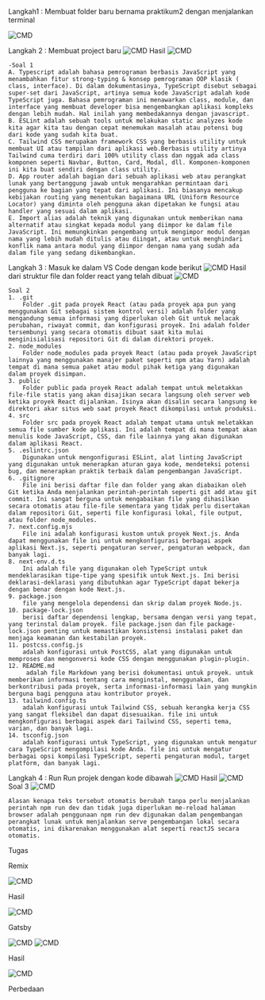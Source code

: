Langkah1 :
    Membuat folder baru bernama praktikum2 dengan menjalankan terminal 
    
![CMD](/img/langkah1.png)

Langkah 2 :
    Membuat project baru
    ![CMD](/img/langkah2.1.png)
    Hasil
    ![CMD](/img/hasil%20langkah2.1.png)

    -Soal 1
    A. Typescript adalah bahasa pemrograman berbasis JavaScript yang menambahkan fitur strong-typing & konsep pemrograman OOP klasik ( class, interface). Di dalam dokumentasinya, TypeScript disebut sebagai super-set dari JavaScript, artinya semua kode JavaScript adalah kode TypeScript juga. Bahasa pemrograman ini menawarkan class, module, dan interface yang membuat developer bisa mengembangkan aplikasi kompleks dengan lebih mudah. Hal inilah yang membedakannya dengan javascript.
    B. ESLint adalah sebuah tools untuk melakukan static analyzes kode kita agar kita tau dengan cepat menemukan masalah atau potensi bug dari kode yang sudah kita buat.
    C. Tailwind CSS merupakan framework CSS yang berbasis utility untuk membuat UI atau tampilan dari aplikasi web.Berbasis utility artinya Tailwind cuma terdiri dari 100% utility class dan nggak ada class komponen seperti Navbar, Button, Card, Modal, dll. Komponen-komponen ini kita buat sendiri dengan class utility.
    D. App router adalah bagian dari sebuah aplikasi web atau perangkat lunak yang bertanggung jawab untuk mengarahkan permintaan dari pengguna ke bagian yang tepat dari aplikasi. Ini biasanya mencakup kebijakan routing yang menentukan bagaimana URL (Uniform Resource Locator) yang diminta oleh pengguna akan dipetakan ke fungsi atau handler yang sesuai dalam aplikasi.
    E. Import alias adalah teknik yang digunakan untuk memberikan nama alternatif atau singkat kepada modul yang diimpor ke dalam file JavaScript. Ini memungkinkan pengembang untuk mengimpor modul dengan nama yang lebih mudah ditulis atau diingat, atau untuk menghindari konflik nama antara modul yang diimpor dengan nama yang sudah ada dalam file yang sedang dikembangkan.

Langkah 3 :
    Masuk ke dalam VS Code dengan kode berikut
    ![CMD](/img/Langkah3.1.png)
    Hasil dari struktur file dan folder react yang telah dibuat
    ![CMD](/img/langkah3.2.png)

    Soal 2
    1. .git 
        Folder .git pada proyek React (atau pada proyek apa pun yang menggunakan Git sebagai sistem kontrol versi) adalah folder yang mengandung semua informasi yang diperlukan oleh Git untuk melacak perubahan, riwayat commit, dan konfigurasi proyek. Ini adalah folder tersembunyi yang secara otomatis dibuat saat kita mulai menginisialisasi repositori Git di dalam direktori proyek.
    2. node_modules
        Folder node_modules pada proyek React (atau pada proyek JavaScript lainnya yang menggunakan manajer paket seperti npm atau Yarn) adalah tempat di mana semua paket atau modul pihak ketiga yang digunakan dalam proyek disimpan.
    3. public
        Folder public pada proyek React adalah tempat untuk meletakkan file-file statis yang akan disajikan secara langsung oleh server web ketika proyek React dijalankan. Isinya akan disalin secara langsung ke direktori akar situs web saat proyek React dikompilasi untuk produksi.
    4. src
        Folder src pada proyek React adalah tempat utama untuk meletakkan semua file sumber kode aplikasi. Ini adalah tempat di mana tempat akan menulis kode JavaScript, CSS, dan file lainnya yang akan digunakan dalam aplikasi React.
    5. .eslintrc.json
        Digunakan untuk mengonfigurasi ESLint, alat linting JavaScript yang digunakan untuk menerapkan aturan gaya kode, mendeteksi potensi bug, dan menerapkan praktik terbaik dalam pengembangan JavaScript.
    6. .gitignore
        File ini berisi daftar file dan folder yang akan diabaikan oleh Git ketika Anda menjalankan perintah-perintah seperti git add atau git commit. Ini sangat berguna untuk mengabaikan file yang dihasilkan secara otomatis atau file-file sementara yang tidak perlu disertakan dalam repositori Git, seperti file konfigurasi lokal, file output, atau folder node_modules.
    7. next.config.mjs
        File ini adalah konfigurasi kustom untuk proyek Next.js. Anda dapat menggunakan file ini untuk mengkonfigurasi berbagai aspek aplikasi Next.js, seperti pengaturan server, pengaturan webpack, dan banyak lagi.
    8. next-env.d.ts
        Ini adalah file yang digunakan oleh TypeScript untuk mendeklarasikan tipe-tipe yang spesifik untuk Next.js. Ini berisi deklarasi-deklarasi yang dibutuhkan agar TypeScript dapat bekerja dengan benar dengan kode Next.js.
    9. package.json
        file yang mengelola dependensi dan skrip dalam proyek Node.js.
    10. package-lock.json
        berisi daftar dependensi lengkap, bersama dengan versi yang tepat, yang terinstal dalam proyek. file package.json dan file package-lock.json penting untuk memastikan konsistensi instalasi paket dan menjaga keamanan dan kestabilan proyek.
    11. postcss.config.js
        adalah konfigurasi untuk PostCSS, alat yang digunakan untuk memproses dan mengonversi kode CSS dengan menggunakan plugin-plugin.
    12. README.md
         adalah file Markdown yang berisi dokumentasi untuk proyek. untuk memberikan informasi tentang cara menginstal, menggunakan, dan berkontribusi pada proyek, serta informasi-informasi lain yang mungkin berguna bagi pengguna atau kontributor proyek.
    13. tailwind.config.ts
        adalah konfigurasi untuk Tailwind CSS, sebuah kerangka kerja CSS yang sangat fleksibel dan dapat disesuaikan. file ini untuk mengkonfigurasi berbagai aspek dari Tailwind CSS, seperti tema, varian, dan banyak lagi.
    14. tsconfig.json
        adalah konfigurasi untuk TypeScript, yang digunakan untuk mengatur cara TypeScript mengompilasi kode Anda. file ini untuk mengatur berbagai opsi kompilasi TypeScript, seperti pengaturan modul, target platform, dan banyak lagi.

Langkah 4 : Run
    Run projek dengan kode dibawah
    ![CMD](/img/langkah4.1.png)
    Hasil
    ![CMD](/img/hasil%20langkah4.1.png)
Soal 3
    ![CMD](/img/hasil%20soal%203.png)

    Alasan kenapa teks tersebut otomatis berubah tanpa perlu menjalankan perintah npm run dev dan tidak juga diperlukan me-reload halaman browser adalah penggunaan npm run dev digunakan dalam pengembangan perangkat lunak untuk menjalankan serve pengembangan lokal secara otomatis, ini dikarenakan menggunakan alat seperti reactJS secara otomatis.

Tugas

Remix

![CMD](/img/remix.png)

Hasil

![CMD](/img/hasil%20remix.png)

Gatsby

![CMD](/img/gatsby1.png)
![CMD](/img/gatsby2.png)

Hasil

![CMD](/img/hasil%20gatsby.png)

Perbedaan 


